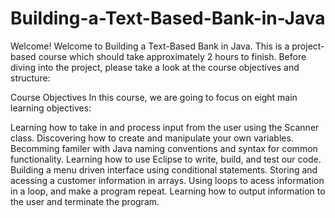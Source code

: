 # Building-a-Text-Based-Bank-in-Java


Welcome!
Welcome to Building a Text-Based Bank in Java. This is a project-based course which should take
approximately 2 hours to finish. Before diving into the project, please take a look at the course
objectives and structure:

Course Objectives
In this course, we are going to focus on eight main learning objectives:

Learning how to take in and process input from the user using the Scanner class.
Discovering how to create and manipulate your own variables.
Becomming familer with Java naming conventions and syntax for common functionality.
Learning how to use Eclipse to write, build, and test our code.
Building a menu driven interface using conditional statements.
Storing and acessing a customer information in arrays.
Using loops to acess information in a loop, and make a program repeat.
Learning how to output information to the user and terminate the program.
